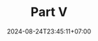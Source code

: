 ---
weight: 3050
title: "Part V"
description: "Graph Algorithms"
icon: "Book"
date: "2024-08-24T23:45:11+07:00"
lastmod: "2024-08-24T23:45:11+07:00"
draft: false
toc: true
---